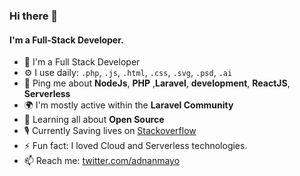 ### Hi there 👋

#### I'm a Full-Stack Developer.

- 🏢 I'm a Full Stack Developer
- ⚙️ I use daily: `.php`, `.js`, `.html`, `.css`, `.svg`, `.psd`, `.ai`
- 💬 Ping me about **NodeJs**, **PHP** ,**Laravel**, **development**, **ReactJS**, **Serverless**
- 🌍 I'm mostly active within the **Laravel Community**
- 🌱 Learning all about **Open Source**
- 🎙 Currently Saving lives on  [Stackoverflow](https://stackoverflow.com/users/3949993/adnan-mumtaz)
- ⚡️ Fun fact: I loved Cloud and Serverless technologies.
- 📫 Reach me: [twitter.com/adnanmayo](https://twitter.com/adnanmayo)
